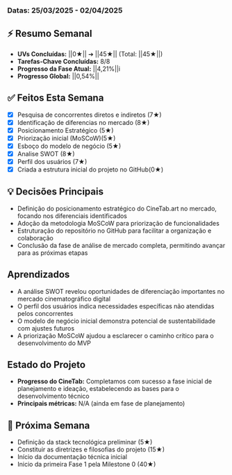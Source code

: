 ### Datas: 25/03/2025 - 02/04/2025

## ⚡ Resumo Semanal
- **UVs Concluídas:** ||0★|| ➔ ||45★|| (Total: ||45★||)
- **Tarefas-Chave Concluídas:** 8/8
- **Progresso da Fase Atual:** ||4,21%||i
- **Progresso Global:** ||0,54%|| 

## ✅ Feitos Esta Semana
- [x] Pesquisa de concorrentes diretos e indiretos (7★)
- [x] Identificação de diferencias no mercado (8★)
- [x] Posicionamento Estratégico (5★)
- [x] Priorização inicial (MoSCoW)(5★)
- [x] Esboço do modelo de negócio (5★)
- [x] Analise SWOT (8★)
- [x] Perfil dos usuários (7★)
- [x] Criada a estrutura inicial do projeto no GitHub(0★)

## 💡 Decisões Principais
- Definição do posicionamento estratégico do CineTab.art no mercado, focando nos diferenciais identificados
- Adoção da metodologia MoSCoW para priorização de funcionalidades
- Estruturação do repositório no GitHub para facilitar a organização e colaboração
- Conclusão da fase de análise de mercado completa, permitindo avançar para as próximas etapas

## Aprendizados
- A análise SWOT revelou oportunidades de diferenciação importantes no mercado cinematográfico digital
- O perfil dos usuários indica necessidades específicas não atendidas pelos concorrentes
- O modelo de negócio inicial demonstra potencial de sustentabilidade com ajustes futuros
- A priorização MoSCoW ajudou a esclarecer o caminho crítico para o desenvolvimento do MVP

## Estado do Projeto
- **Progresso do CineTab:** Completamos com sucesso a fase inicial de planejamento e ideação, estabelecendo as bases para o desenvolvimento técnico
- **Principais métricas:** N/A (ainda em fase de planejamento)

## 🎯 Próxima Semana
- Definição da stack tecnológica preliminar (5★)
- Constituir as diretrizes e filosofias do projeto (15★)
- Início da documentação técnica inicial
- Inicio da primeira Fase 1 pela Milestone 0 (40★)